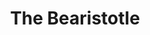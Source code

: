 ---
pid: LLG20
title: The Bearistotle
location_transcription: City Hall
zipcode: 
outside_phl: 
neighborhood: 
age: 
age_range: 
instagram: 
image_file_name: LLG_20.jpg
proposal_transcription: The Bearistotle
topic: Animals,Culture,Education,Philadelphia,Pop Culture
topic_summary: 0, 0, 0, 0, 0
type: Sculpture Statue
keywords_other: Aristotle, Philosophy, Bears, Bearistotle, cultural heritage
credit: 
image_labels: 
twitter: 
facebook: 
permalink: "/monuments/llg20/"
layout: item-page
---
